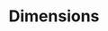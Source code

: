 ---
bigquery: https://console.cloud.google.com/bigquery?p=covid-19-dimensions-ai&page=table&d=data&t=publications
contributors: Digital Science, https://www.digital-science.com/
cost: Free for personal, non-commercial use.
description: Dimensions contains more than 100 million publications, ranging from
  articles published in scholarly journals, books and book chapters, to preprints
  and conference proceedings. All publications are contextualized with linked data
  sets, funding, publications, patents, clinical trials, and policy documents. You
  can also view associated categories, funders, institutions, and researcher profiles.
documentation: https://docs.dimensions.ai/bigquery/index.html
last_edit: 04/09/2022, 08:02:15
location: https://www.dimensions.ai/products/free/
maintained_by: Digital Science, https://www.digital-science.com/
schema_fields:
- authors
- foa_number
- repository_url
- linkout
- relationships
- issue
- aliases
- current_assignee
- publication_ids
- end_date
- interventions
- expiration_year
- repository_name
- wikipedia_url
- publication_year
- supporting_grant_ids
- original_assignee_orgs
- active_years
- proceedings_title
- id
- funding_currency
- embargo_date
- established
- type
- granted_date
- original_title
- associated_publication_arxiv_id
- journal
- source_id
- email_address
- book_series_title
- category_hrcs_rac
- arxiv_id
- external_ids
- category_hrcs_hc
- category_sdg
- associated_grant_ids
- assignee_countries
- pmid
- title
- funding_aud
- funding_chf
- granted_year
- original_assignee_countries
- citations_count
- links
- end_year
- research_org_city_names
- date_inserted
- original_assignee
- publication_date
- investigators
- open_access_categories
- metrics
- funding_amount
- date_print
- registry
- funding_cad
- altmetrics
- open_access_categories_v2
- funding_cny
- status
- created_date
- associated_publication_id
- funder_countries
- legal_events
- address
- book_title
- clinical_trial_ids
- original_abstract
- name
- language
- category_uoa
- start_year
- funding_usd
- citations
- researcher_ids
- categories
- category_bra
- application_number
- funder_org
- priority_year
- expiration_date
- research_org_cities
- date_imported_gbq
- parent_id
- organisation_details
- category_icrp_ct
- patent_ids
- pmcid
- gender
- funder_org_cities
- funder_org_state_codes
- filing_year
- filing_status
- kind
- conditions
- concepts
- abstract
- category_for
- journal_lists
- category_icrp_cso
- subtitles
- associated_publication_doi
- isbn
- types
- ipcr
- editors
- start_date
- inventor_names
- doi
- date_normal
- priority_date
- license
- family_id
- pages
- acronyms
- funder_org_countries
- mesh_terms
- jurisdiction
- publisher
- funder_org_acronyms
- funding_details
- research_org_state_names
- current_assignee_countries
- acronym
- grant_number
- assignee_orgs
- date_modified
- legal_status
- cited_by_ids
- date
- research_orgs
- category_rcdc
- mesh_headings
- funder_orgs
- funding_gbp
- funding_jpy
- resulting_publication_doi
- citation_string
- brief_title
- associated_publication_pmid
- phase
- description
- acknowledgements
- cpc
- date_online
- conference
- family_count
- eisbn
- research_org_state_codes
- funding_nzd
- family_members_ids
- year
- current_assignee_orgs
- filing_date
- repository_id
- labels
- research_org_country_names
- category_hra
- funding_eur
- resulting_publication_ids
- research_org_countries
- reference_ids
- volume
shortname: dimensions
tags:
- scholarly literature
- patents
- funding
- clinical trials
- academic profiles
terms_of_use: 'Use of both the Dimensions COVID-19 dataset and full Dimensions dataset
  are subject to the Dimensions Terms of use: https://www.dimensions.ai/policies-terms-legal '
title: Dimensions
uuid: dcff88bd-fe6b-4fdb-8159-809bf9d7bc1c
---
